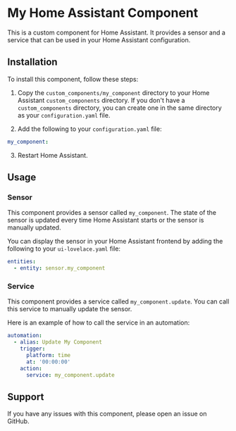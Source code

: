 # My Home Assistant Component

This is a custom component for Home Assistant. It provides a sensor and a service that can be used in your Home Assistant configuration.

## Installation

To install this component, follow these steps:

1. Copy the `custom_components/my_component` directory to your Home Assistant `custom_components` directory. If you don't have a `custom_components` directory, you can create one in the same directory as your `configuration.yaml` file.

2. Add the following to your `configuration.yaml` file:

```yaml
my_component:
```

3. Restart Home Assistant.

## Usage

### Sensor

This component provides a sensor called `my_component`. The state of the sensor is updated every time Home Assistant starts or the sensor is manually updated.

You can display the sensor in your Home Assistant frontend by adding the following to your `ui-lovelace.yaml` file:

```yaml
entities:
  - entity: sensor.my_component
```

### Service

This component provides a service called `my_component.update`. You can call this service to manually update the sensor.

Here is an example of how to call the service in an automation:

```yaml
automation:
  - alias: Update My Component
    trigger:
      platform: time
      at: '00:00:00'
    action:
      service: my_component.update
```

## Support

If you have any issues with this component, please open an issue on GitHub.